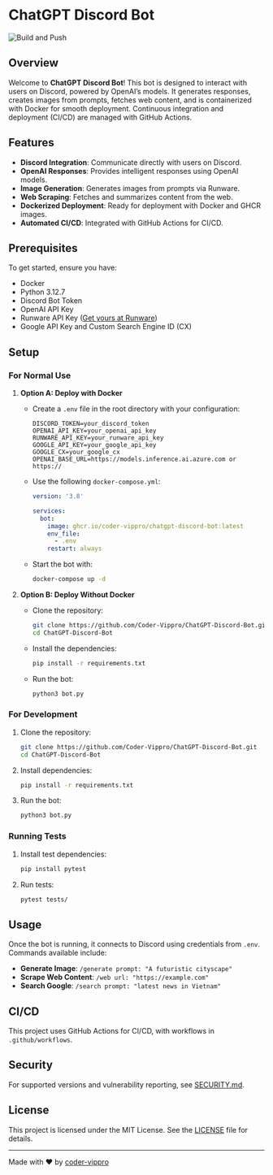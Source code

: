 
# ChatGPT Discord Bot

![Build and Push](https://github.com/coder-vippro/ChatGPT-Discord-Bot/actions/workflows/main.yml/badge.svg)

## Overview

Welcome to **ChatGPT Discord Bot**! This bot is designed to interact with users on Discord, powered by OpenAI’s models. It generates responses, creates images from prompts, fetches web content, and is containerized with Docker for smooth deployment. Continuous integration and deployment (CI/CD) are managed with GitHub Actions.

## Features

- **Discord Integration**: Communicate directly with users on Discord.
- **OpenAI Responses**: Provides intelligent responses using OpenAI models.
- **Image Generation**: Generates images from prompts via Runware.
- **Web Scraping**: Fetches and summarizes content from the web.
- **Dockerized Deployment**: Ready for deployment with Docker and GHCR images.
- **Automated CI/CD**: Integrated with GitHub Actions for CI/CD.

## Prerequisites

To get started, ensure you have:

- Docker
- Python 3.12.7
- Discord Bot Token
- OpenAI API Key
- Runware API Key ([Get yours at Runware](https://runware.ai/))
- Google API Key and Custom Search Engine ID (CX)

## Setup

### For Normal Use

1. **Option A: Deploy with Docker**  
   - Create a `.env` file in the root directory with your configuration:
     ```properties
     DISCORD_TOKEN=your_discord_token
     OPENAI_API_KEY=your_openai_api_key
     RUNWARE_API_KEY=your_runware_api_key
     GOOGLE_API_KEY=your_google_api_key
     GOOGLE_CX=your_google_cx
     OPENAI_BASE_URL=https://models.inference.ai.azure.com or https://
     ```
   - Use the following `docker-compose.yml`:
     ```yaml
     version: '3.8'

     services:
       bot:
         image: ghcr.io/coder-vippro/chatgpt-discord-bot:latest
         env_file:
           - .env
         restart: always
     ```
   - Start the bot with:
     ```bash
     docker-compose up -d
     ```

2. **Option B: Deploy Without Docker**
   - Clone the repository:
     ```bash
     git clone https://github.com/Coder-Vippro/ChatGPT-Discord-Bot.git
     cd ChatGPT-Discord-Bot
     ```
   - Install the dependencies:
     ```bash
     pip install -r requirements.txt
     ```
   - Run the bot:
     ```bash
     python3 bot.py
     ```

### For Development

1. Clone the repository:
   ```bash
   git clone https://github.com/Coder-Vippro/ChatGPT-Discord-Bot.git
   cd ChatGPT-Discord-Bot
   ```
2. Install dependencies:
   ```bash
   pip install -r requirements.txt
   ```
3. Run the bot:
   ```bash
   python3 bot.py
   ```
### Running Tests

1. Install test dependencies:
   ```bash
   pip install pytest
   ```
2. Run tests:
   ```bash
   pytest tests/
   ```

   
## Usage

Once the bot is running, it connects to Discord using credentials from `.env`. Commands available include:

- **Generate Image**: `/generate prompt: "A futuristic cityscape"`
- **Scrape Web Content**: `/web url: "https://example.com"`
- **Search Google**: `/search prompt: "latest news in Vietnam"`


## CI/CD

This project uses GitHub Actions for CI/CD, with workflows in `.github/workflows`.

## Security

For supported versions and vulnerability reporting, see [SECURITY.md](SECURITY.md).

## License

This project is licensed under the MIT License. See the [LICENSE](LICENSE) file for details.

---

Made with ❤️ by [coder-vippro](https://github.com/coder-vippro)
